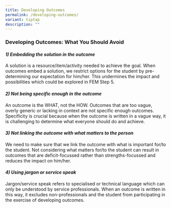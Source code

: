 ```yaml
---
title: Developing Outcomes
permalink: /developing-outcomes/
variant: tiptap
description: ""
---
```

<h3><strong>Developing Outcomes: What You Should Avoid</strong></h3>
<h4><em>1) Embedding the solution in the outcome</em></h4>
<p>A solution is a resource/item/activity needed to achieve the goal. When
outcomes embed a solution, we restrict options for the student by pre-determining
our expectation for him/her. This undermines the impact and possibilities
which could be explored in FEM Step 5.</p>
<p></p>
<h4><em>2) Not being specific enough in the outcome</em></h4>
<p>An outcome is the WHAT, not the HOW. Outcomes that are too vague, overly
generic or lacking in context are not specific enough outcomes. Specificity
is crucial because when the outcome is written in a vague way, it is challenging
to determine what everyone should do and achieve.</p>
<p></p>
<h4><em>3) Not linking the outcome with what matters to the person</em></h4>
<p>We need to make sure that we link the outcome with what is important for/to
the student. Not considering what matters for/to the student can result
in outcomes that are deficit-focussed rather than strengths-focussed and
reduces the impact on him/her.</p>
<p></p>
<h4><em>4) Using jargon or service speak</em></h4>
<p>Jargon/service speak refers to specialised or technical language which
can only be understood by service professionals. When an outcome is written
in this way, it excludes non-professionals and the student from participating
in the exercise of developing outcomes.</p>
<p></p>